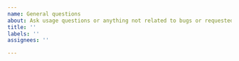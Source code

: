```yaml
---
name: General questions
about: Ask usage questions or anything not related to bugs or requested features
title: ''
labels: ''
assignees: ''

---
```



